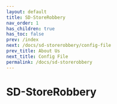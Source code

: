 ```yaml
---
layout: default
title: SD-StoreRobbery
nav_order: 1
has_children: true
has_toc: false
prev: /index
next: /docs/sd-storerobbery/config-file
prev_title: About Us
next_title: Config File
permalink: /docs/sd-storerobbery
---
```


# SD-StoreRobbery
